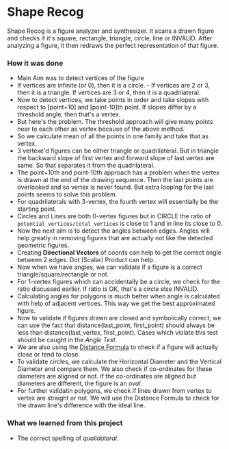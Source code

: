 # Shape Recog

Shape Recog is a figure analyzer and synthesizer. It scans a drawn figure and checks if it's square, rectangle, triangle, circle, line or INVALID. After analyzing a figure, 
it then redraws the perfect representation of that figure.
  

### How it was done

* Main Aim was to detect vertices of the figure
* If vertices are infinite (or 0), then it is a circle. - If vertices are 2 or 3, then it is a triangle. If vertices are 3 or 4, then it is a quadrilateral.
* Now to detect vertices, we take points in order and take slopes with respect to [point+10] and [point-10]th point. If slopes differ by a threshold angle, then that's a vertex.
* But here's the problem. The threshold approach will give many points near to each other as vertex because of the above method.
* So we calculate mean of all the points in one family and take that as vertex.
* 3 vertexe'd figures can be either triangle or quadrilateral. But in triangle the backward slope of first vertex and forward slope of last vertex are same. So that separates 
 it from the quadrilateral.
* The point+10th and point-10th approach has a problem when the vertex is drawn at the end of the drawing sequence. Then the last points are overlooked and so vertex is never found. But extra looping for the last points seems to solve this problem.
* For quadrilaterals with 3-vertex, the fourth vertex will essentially be the starting point.
* Circles and Lines are both 0-vertex figures but in CIRCLE the ratio of `potential_vertices/total_vertices` is close to 1 and in line its close to 0.
* Now the next aim is to detect the angles between edges. Angles will help greatly in removing figures that are actually not like the detected geometric figures.
* Creating **Directional Vectors** of coords can help to get the correct angle between 2 edges. Dot (Scalar) Product can help.
* Now when we have angles, we can validate if a figure is a correct triangle/square/rectangle or not.
* For 1-vertex figures which can accidentally be a circle, we check for the ratio discussed earlier. If ratio is OK, that's a circle else INVALID.
* Calculating angles for polygons is much better when angle is calculated with help of adjacent vertices. This way we get the best approximated figure.
* Now to validate if figures drawn are closed and symbolically correct, we can use the fact that distance(last_point, first_point) should always be less than 
 distance(last_vertex, first_point). Cases which violate this test should be caught in the *Angle Test*.
* We are also using the [Distance Formula](http://en.wikipedia.org/wiki/Distance_from_a_point_to_a_line#Line_defined_by_two_points) to check if a figure will actually close or tend to close.
* To validate circles, we calculate the Horizontal Diameter and the Vertical Diameter and compare them. We also check if co-ordinates for these diameters are aligned or not. If the co-ordinates are aligned but diameters are different, the figure is an *oval*.
* For further validatin polygons, we check if lines drawn from vertex to vertex are straight or not. We will use the Distance Formula to check for the drawn line's difference with the ideal line.


### What we learned from this project

* The correct spelling of *qualidateral*.